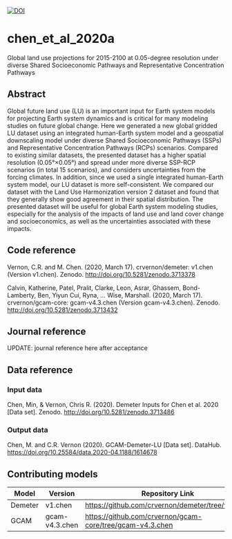 [![DOI](https://zenodo.org/badge/248003187.svg)](https://zenodo.org/badge/latestdoi/248003187)


# chen_et_al_2020a
Global land use projections for 2015-2100 at 0.05-degree resolution under diverse Shared Socioeconomic Pathways and Representative Concentration Pathways

## Abstract
Global future land use (LU) is an important input for Earth system models for projecting Earth system dynamics and is critical for many modeling studies on future global change. Here we generated a new global gridded LU dataset using an integrated human-Earth system model and a geospatial downscaling model under diverse Shared Socioeconomic Pathways (SSPs) and Representative Concentration Pathways (RCPs) scenarios. Compared to existing similar datasets, the presented dataset has a higher spatial resolution (0.05°×0.05°) and spread under more diverse SSP-RCP scenarios (in total 15 scenarios), and considers uncertainties from the forcing climates. In addition, since we used a single integrated human-Earth system model, our LU dataset is more self-consistent. We compared our dataset with the Land Use Harmonization version 2 dataset and found that they generally show good agreement in their spatial distribution. The presented dataset will be useful for global Earth system modeling studies, especially for the analysis of the impacts of land use and land cover change and socioeconomics, as well as the uncertainties associated with these impacts.

## Code reference
Vernon, C.R. and M. Chen. (2020, March 17). crvernon/demeter: v1.chen (Version v1.chen). Zenodo. http://doi.org/10.5281/zenodo.3713378

Calvin, Katherine, Patel, Pralit, Clarke, Leon, Asrar, Ghassem, Bond-Lamberty, Ben, Yiyun Cui, Ryna, … Wise, Marshall. (2020, March 17). crvernon/gcam-core: gcam-v4.3.chen (Version gcam-v4.3.chen). Zenodo. http://doi.org/10.5281/zenodo.3713432

## Journal reference
UPDATE: journal reference here after acceptance

## Data reference

### Input data
Chen, Min, & Vernon, Chris R. (2020). Demeter Inputs for Chen et al. 2020 [Data set]. Zenodo. http://doi.org/10.5281/zenodo.3713486

### Output data
Chen, M. and C.R. Vernon (2020). GCAM-Demeter-LU [Data set]. DataHub. https://doi.org/10.25584/data.2020-04.1188/1614678


## Contributing models
| Model | Version | Repository Link | DOI |
|-------|---------|-----------------|-----|
| Demeter | v1.chen | https://github.com/crvernon/demeter/tree/v1.chen | http://doi.org/10.5281/zenodo.3713378 |
| GCAM | gcam-v4.3.chen | https://github.com/crvernon/gcam-core/tree/gcam-v4.3.chen | http://doi.org/10.5281/zenodo.3713432 |
